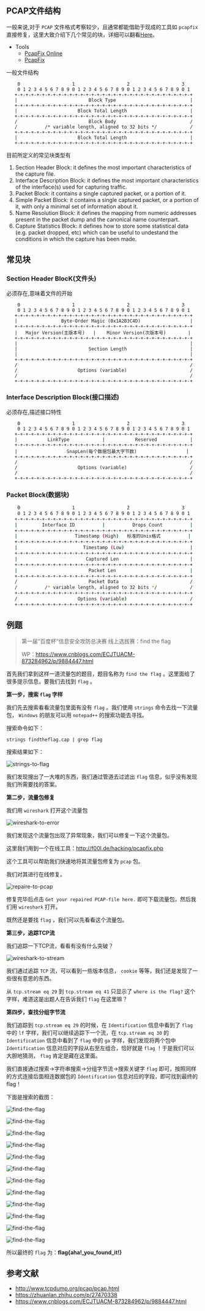 ## PCAP文件结构

一般来说,对于 `PCAP` 文件格式考察较少，且通常都能借助于现成的工具如 `pcapfix` 直接修复，这里大致介绍下几个常见的块，详细可以翻看[Here](http://www.tcpdump.org/pcap/pcap.html)。

- Tools
    - [PcapFix Online](https://f00l.de/hacking/pcapfix.php)
    - [PcapFix](https://github.com/Rup0rt/pcapfix/tree/devel)

一般文件结构

```shell
    0                   1                   2                   3   
    0 1 2 3 4 5 6 7 8 9 0 1 2 3 4 5 6 7 8 9 0 1 2 3 4 5 6 7 8 9 0 1
   +-+-+-+-+-+-+-+-+-+-+-+-+-+-+-+-+-+-+-+-+-+-+-+-+-+-+-+-+-+-+-+-+
   |                          Block Type                           |
   +-+-+-+-+-+-+-+-+-+-+-+-+-+-+-+-+-+-+-+-+-+-+-+-+-+-+-+-+-+-+-+-+
   |                      Block Total Length                       |
   +-+-+-+-+-+-+-+-+-+-+-+-+-+-+-+-+-+-+-+-+-+-+-+-+-+-+-+-+-+-+-+-+
   /                          Block Body                           /
   /          /* variable length, aligned to 32 bits */            /
   +-+-+-+-+-+-+-+-+-+-+-+-+-+-+-+-+-+-+-+-+-+-+-+-+-+-+-+-+-+-+-+-+
   |                      Block Total Length                       |
   +-+-+-+-+-+-+-+-+-+-+-+-+-+-+-+-+-+-+-+-+-+-+-+-+-+-+-+-+-+-+-+-+
```

目前所定义的常见块类型有

1. Section Header Block: it defines the most important characteristics of the capture file.
2. Interface Description Block: it defines the most important characteristics of the interface(s) used for capturing traffic.
3. Packet Block: it contains a single captured packet, or a portion of it.
4. Simple Packet Block: it contains a single captured packet, or a portion of it, with only a minimal set of information about it.
5. Name Resolution Block: it defines the mapping from numeric addresses present in the packet dump and the canonical name counterpart.
6. Capture Statistics Block: it defines how to store some statistical data (e.g. packet dropped, etc) which can be useful to undestand the conditions in which the capture has been made.

## 常见块

### Section Header BlocK(文件头)

必须存在,意味着文件的开始

```shell
    0                   1                   2                   3   
    0 1 2 3 4 5 6 7 8 9 0 1 2 3 4 5 6 7 8 9 0 1 2 3 4 5 6 7 8 9 0 1
   +-+-+-+-+-+-+-+-+-+-+-+-+-+-+-+-+-+-+-+-+-+-+-+-+-+-+-+-+-+-+-+-+
   |                Byte-Order Magic (0x1A2B3C4D)                  |
   +-+-+-+-+-+-+-+-+-+-+-+-+-+-+-+-+-+-+-+-+-+-+-+-+-+-+-+-+-+-+-+-+
   |   Major Version(主版本号)   |    Minor Version(次版本号)        |
   +-+-+-+-+-+-+-+-+-+-+-+-+-+-+-+-+-+-+-+-+-+-+-+-+-+-+-+-+-+-+-+-+
   |                                                               |
   |                          Section Length                       |
   |                                                               |
   +-+-+-+-+-+-+-+-+-+-+-+-+-+-+-+-+-+-+-+-+-+-+-+-+-+-+-+-+-+-+-+-+
   /                                                               /
   /                      Options (variable)                       /
   /                                                               /
   +-+-+-+-+-+-+-+-+-+-+-+-+-+-+-+-+-+-+-+-+-+-+-+-+-+-+-+-+-+-+-+-+
```

### Interface Description Block(接口描述)

必须存在,描述接口特性

```shell
    0                   1                   2                   3   
    0 1 2 3 4 5 6 7 8 9 0 1 2 3 4 5 6 7 8 9 0 1 2 3 4 5 6 7 8 9 0 1
   +-+-+-+-+-+-+-+-+-+-+-+-+-+-+-+-+-+-+-+-+-+-+-+-+-+-+-+-+-+-+-+-+
   |           LinkType            |           Reserved            |
   +-+-+-+-+-+-+-+-+-+-+-+-+-+-+-+-+-+-+-+-+-+-+-+-+-+-+-+-+-+-+-+-+
   |                  SnapLen(每个数据包最大字节数)                  |
   +-+-+-+-+-+-+-+-+-+-+-+-+-+-+-+-+-+-+-+-+-+-+-+-+-+-+-+-+-+-+-+-+
   /                                                               /
   /                      Options (variable)                       /
   /                                                               /
   +-+-+-+-+-+-+-+-+-+-+-+-+-+-+-+-+-+-+-+-+-+-+-+-+-+-+-+-+-+-+-+-+
```

### Packet Block(数据块)

```sh
    0                   1                   2                   3   
    0 1 2 3 4 5 6 7 8 9 0 1 2 3 4 5 6 7 8 9 0 1 2 3 4 5 6 7 8 9 0 1
   +-+-+-+-+-+-+-+-+-+-+-+-+-+-+-+-+-+-+-+-+-+-+-+-+-+-+-+-+-+-+-+-+
   |         Interface ID          |          Drops Count          |
   +-+-+-+-+-+-+-+-+-+-+-+-+-+-+-+-+-+-+-+-+-+-+-+-+-+-+-+-+-+-+-+-+
   |                     Timestamp (High)   标准的Unix格式          |
   +-+-+-+-+-+-+-+-+-+-+-+-+-+-+-+-+-+-+-+-+-+-+-+-+-+-+-+-+-+-+-+-+
   |                        Timestamp (Low)                        |
   +-+-+-+-+-+-+-+-+-+-+-+-+-+-+-+-+-+-+-+-+-+-+-+-+-+-+-+-+-+-+-+-+
   |                         Captured Len                          |
   +-+-+-+-+-+-+-+-+-+-+-+-+-+-+-+-+-+-+-+-+-+-+-+-+-+-+-+-+-+-+-+-+
   |                          Packet Len                           |
   +-+-+-+-+-+-+-+-+-+-+-+-+-+-+-+-+-+-+-+-+-+-+-+-+-+-+-+-+-+-+-+-+
   /                          Packet Data                          /
   /          /* variable length, aligned to 32 bits */            /
   +-+-+-+-+-+-+-+-+-+-+-+-+-+-+-+-+-+-+-+-+-+-+-+-+-+-+-+-+-+-+-+-+
   /                      Options (variable)                       /
   +-+-+-+-+-+-+-+-+-+-+-+-+-+-+-+-+-+-+-+-+-+-+-+-+-+-+-+-+-+-+-+-+
```

## 例题

> 第一届“百度杯”信息安全攻防总决赛 线上选拔赛：find the flag
>
> WP：https://www.cnblogs.com/ECJTUACM-873284962/p/9884447.html

首先我们拿到这样一道流量包的题目，题目名称为 `find the flag` 。这里面给了很多提示信息，要我们去找到 `flag` 。

**第一步，搜索 `flag` 字样**

我们先去搜索看看流量包里面有没有 `flag` 。我们使用 `strings` 命令去找一下流量包， `Windows` 的朋友可以用 `notepad++` 的搜索功能去寻找。

搜索命令如下：

```shell
strings findtheflag.cap | grep flag
```

搜索结果如下：

![strings-to-flag](./figure/strings-to-flag.png)

我们发现搜出了一大堆的东西，我们通过管道去过滤出 `flag` 信息，似乎没有发现我们所需要找的答案。

**第二步，流量包修复**

我们用 `wireshark` 打开这个流量包

![wireshark-to-error](./figure/wireshark-to-error.png)

我们发现这个流量包出现了异常现象，我们可以修复一下这个流量包。

这里我们用到一个在线工具：http://f00l.de/hacking/pcapfix.php

这个工具可以帮助我们快速地将其流量包修复为 `pcap` 包。

我们对其进行在线修复。

![repaire-to-pcap](./figure/repaire-to-pcap.png)

修复完毕后点击 `Get your repaired PCAP-file here.` 即可下载流量包，然后我们用 `wireshark` 打开。

既然还是要找 `flag` ，我们可以先看看这个流量包。

**第三步，追踪TCP流**

我们追踪一下TCP流，看看有没有什么突破？

![wireshark-to-stream](./figure/wireshark-to-stream.png)

我们通过追踪 `TCP` 流，可以看到一些版本信息， `cookie` 等等，我们还是发现了一些很有意思的东西。

从 `tcp.stream eq 29` 到 `tcp.stream eq 41` 只显示了 `where is the flag?` 这个字样，难道这是出题人在告诉我们 `flag` 在这里嘛？

**第四步，查找分组字节流**

我们追踪到 `tcp.stream eq 29` 的时候，在 `Identification` 信息中看到了 `flag` 中的 `lf` 字样，我们可以继续追踪下一个流，在 `tcp.stream eq 30` 的 `Identification` 信息中看到了 `flag` 中的 `ga` 字样，我们发现将两个包中 `Identification` 信息对应的字段从右至左组合，恰好就是 `flag` ！于是我们可以大胆地猜测， `flag` 肯定是藏在这里面。

我们直接通过搜索->字符串搜索->分组字节流->搜索关键字 `flag` 即可，按照同样的方式连接后面相连数据包的 `Identification` 信息对应的字段，即可找到最终的flag！

下面是搜索的截图：

![find-the-flag](./figure/find-the-flag-01.png)

![find-the-flag](./figure/find-the-flag-02.png)

![find-the-flag](./figure/find-the-flag-03.png)

![find-the-flag](./figure/find-the-flag-04.png)

![find-the-flag](./figure/find-the-flag-05.png)

![find-the-flag](./figure/find-the-flag-06.png)

![find-the-flag](./figure/find-the-flag-07.png)

![find-the-flag](./figure/find-the-flag-08.png)

![find-the-flag](./figure/find-the-flag-09.png)

![find-the-flag](./figure/find-the-flag-10.png)

![find-the-flag](./figure/find-the-flag-11.png)

![find-the-flag](./figure/find-the-flag-12.png)

所以最终的 `flag` 为：**flag{aha!_you_found_it!}**

## 参考文献

- http://www.tcpdump.org/pcap/pcap.html
- https://zhuanlan.zhihu.com/p/27470338
- https://www.cnblogs.com/ECJTUACM-873284962/p/9884447.html



